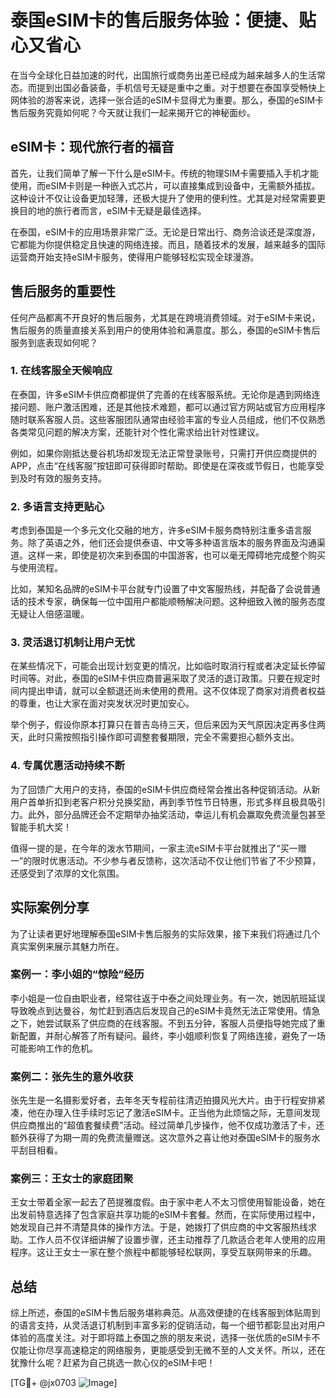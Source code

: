 # 泰国eSIM卡的售后服务体验：便捷、贴心又省心

在当今全球化日益加速的时代，出国旅行或商务出差已经成为越来越多人的生活常态。而提到出国必备装备，手机信号无疑是重中之重。对于想要在泰国享受畅快上网体验的游客来说，选择一张合适的eSIM卡显得尤为重要。那么，泰国的eSIM卡售后服务究竟如何呢？今天就让我们一起来揭开它的神秘面纱。

## eSIM卡：现代旅行者的福音

首先，让我们简单了解一下什么是eSIM卡。传统的物理SIM卡需要插入手机才能使用，而eSIM卡则是一种嵌入式芯片，可以直接集成到设备中，无需额外插拔。这种设计不仅让设备更加轻薄，还极大提升了使用的便利性。尤其是对经常需要更换目的地的旅行者而言，eSIM卡无疑是最佳选择。

在泰国，eSIM卡的应用场景非常广泛。无论是日常出行、商务洽谈还是深度游，它都能为你提供稳定且快速的网络连接。而且，随着技术的发展，越来越多的国际运营商开始支持eSIM卡服务，使得用户能够轻松实现全球漫游。

## 售后服务的重要性

任何产品都离不开良好的售后服务，尤其是在跨境消费领域。对于eSIM卡来说，售后服务的质量直接关系到用户的使用体验和满意度。那么，泰国的eSIM卡售后服务到底表现如何呢？

### 1. **在线客服全天候响应**

在泰国，许多eSIM卡供应商都提供了完善的在线客服系统。无论你是遇到网络连接问题、账户激活困难，还是其他技术难题，都可以通过官方网站或官方应用程序随时联系客服人员。这些客服团队通常由经验丰富的专业人员组成，他们不仅熟悉各类常见问题的解决方案，还能针对个性化需求给出针对性建议。

例如，如果你刚抵达曼谷机场却发现无法正常登录账号，只需打开供应商提供的APP，点击“在线客服”按钮即可获得即时帮助。即使是在深夜或节假日，也能享受到及时有效的服务支持。

### 2. **多语言支持更贴心**

考虑到泰国是一个多元文化交融的地方，许多eSIM卡服务商特别注重多语言服务。除了英语之外，他们还会提供泰语、中文等多种语言版本的服务界面及沟通渠道。这样一来，即使是初次来到泰国的中国游客，也可以毫无障碍地完成整个购买与使用流程。

比如，某知名品牌的eSIM卡平台就专门设置了中文客服热线，并配备了会说普通话的技术专家，确保每一位中国用户都能顺畅解决问题。这种细致入微的服务态度无疑让人倍感温暖。

### 3. **灵活退订机制让用户无忧**

在某些情况下，可能会出现计划变更的情况，比如临时取消行程或者决定延长停留时间等。对此，泰国的eSIM卡供应商普遍采取了灵活的退订政策。只要在规定时间内提出申请，就可以全额退还尚未使用的费用。这不仅体现了商家对消费者权益的尊重，也让大家在面对突发状况时更加安心。

举个例子，假设你原本打算只在普吉岛待三天，但后来因为天气原因决定再多住两天，此时只需按照指引操作即可调整套餐期限，完全不需要担心额外支出。

### 4. **专属优惠活动持续不断**

为了回馈广大用户的支持，泰国的eSIM卡供应商经常会推出各种促销活动。从新用户首单折扣到老客户积分兑换奖励，再到季节性节日特惠，形式多样且极具吸引力。此外，部分品牌还会不定期举办抽奖活动，幸运儿有机会赢取免费流量包甚至智能手机大奖！

值得一提的是，在今年的泼水节期间，一家主流eSIM卡平台就推出了“买一赠一”的限时优惠活动。不少参与者反馈称，这次活动不仅让他们节省了不少预算，还感受到了浓厚的文化氛围。

## 实际案例分享

为了让读者更好地理解泰国eSIM卡售后服务的实际效果，接下来我们将通过几个真实案例来展示其魅力所在。

### 案例一：李小姐的“惊险”经历

李小姐是一位自由职业者，经常往返于中泰之间处理业务。有一次，她因航班延误导致晚点到达曼谷，匆忙赶到酒店后发现自己的eSIM卡竟然无法正常使用。情急之下，她尝试联系了供应商的在线客服。不到五分钟，客服人员便指导她完成了重新配置，并耐心解答了所有疑问。最终，李小姐顺利恢复了网络连接，避免了一场可能影响工作的危机。

### 案例二：张先生的意外收获

张先生是一名摄影爱好者，去年冬天专程前往清迈拍摄风光大片。由于行程安排紧凑，他在办理入住手续时忘记了激活eSIM卡。正当他为此烦恼之际，无意间发现供应商推出的“超值套餐续费”活动。经过简单几步操作，他不仅成功激活了卡，还额外获得了为期一周的免费流量赠送。这次意外之喜让他对泰国eSIM卡的服务水平刮目相看。

### 案例三：王女士的家庭团聚

王女士带着全家一起去了芭提雅度假。由于家中老人不太习惯使用智能设备，她在出发前特意选择了包含家庭共享功能的eSIM卡套餐。然而，在实际使用过程中，她发现自己并不清楚具体的操作方法。于是，她拨打了供应商的中文客服热线求助。工作人员不仅详细讲解了设置步骤，还主动推荐了几款适合老年人使用的应用程序。这让王女士一家在整个旅程中都能够轻松联网，享受互联网带来的乐趣。

## 总结

综上所述，泰国的eSIM卡售后服务堪称典范。从高效便捷的在线客服到体贴周到的语言支持，从灵活退订机制到丰富多彩的促销活动，每一个细节都彰显出对用户体验的高度关注。对于即将踏上泰国之旅的朋友来说，选择一张优质的eSIM卡不仅能让你尽享高速稳定的网络服务，更能感受到无微不至的人文关怀。所以，还在犹豫什么呢？赶紧为自己挑选一款心仪的eSIM卡吧！

[TG💪+ @jx0703 ![Image](https://github.com/user-attachments/assets/dbca1d08-cadb-493c-b0ec-ad6f7a83f270)]